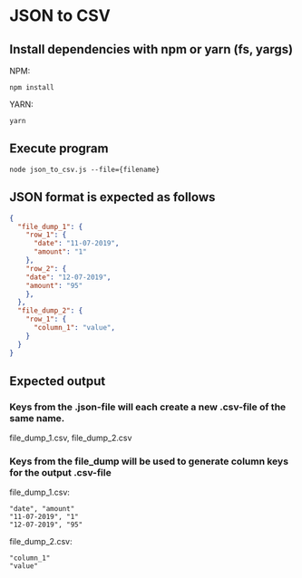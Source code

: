 # JSON to CSV

## Install dependencies with npm or yarn (fs, yargs)
NPM:
```console
npm install
```
YARN:
```console
yarn
```

## Execute program
```console
node json_to_csv.js --file={filename}
```

## JSON format is expected as follows
```json
{
  "file_dump_1": {
    "row_1": {
      "date": "11-07-2019",
      "amount": "1"
    },
    "row_2": {
    "date": "12-07-2019",
    "amount": "95"
    },
  },
  "file_dump_2": { 
    "row_1": {
      "column_1": "value",
    }
  }
}
```
## Expected output
### Keys from the .json-file will each create a new .csv-file of the same name.
file_dump_1.csv, file_dump_2.csv

### Keys from the file_dump will be used to generate column keys for the output .csv-file
file_dump_1.csv:
```csv
"date", "amount"
"11-07-2019", "1"
"12-07-2019", "95"
```
file_dump_2.csv:
```csv
"column_1"
"value"
```
